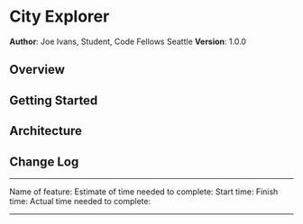 # City Explorer

**Author**: Joe Ivans, Student, Code Fellows Seattle
**Version**: 1.0.0

## Overview
<!-- Provide a high level overview of what this application is and why you are building it, beyond the fact that it's an assignment for this class. (i.e. What's your problem domain?) -->

## Getting Started
<!-- What are the steps that a user must take in order to build this app on their own machine and get it running? -->

## Architecture
<!-- Provide a detailed description of the application design. What technologies (languages, libraries, etc) you're using, and any other relevant design information. -->

## Change Log
<!-- Use this area to document the iterative changes made to your application as each feature is successfully implemented. Use time stamps. Here's an example:
08-24-2021 06:22am - 

## Credit and Collaborations
<!-- Give credit (and a link) to other people or resources that helped you build this application. -->
<hr />
Name of feature: 
Estimate of time needed to complete: 
Start time: 
Finish time: 
Actual time needed to complete: 
<hr />
